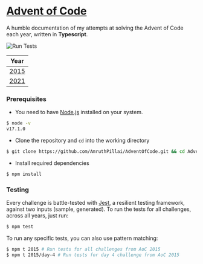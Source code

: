 # [Advent of Code](https://adventofcode.com/)

A humble documentation of my attempts at solving the Advent of Code each year, written in **Typescript**.

![Run Tests](https://github.com/AmruthPillai/AdventOfCode/actions/workflows/run-tests.yml/badge.svg)

| Year                 |
| -------------------- |
| [2015](/events/2015) |
| [2021](/events/2021) |

### Prerequisites

- You need to have [Node.js](https://nodejs.org/en/) installed on your system.
```sh
$ node -v
v17.1.0
```

- Clone the repository and `cd` into the working directory
```sh
$ git clone https://github.com/AmruthPillai/AdventOfCode.git && cd AdventOfCode
```

- Install required dependencies
```sh
$ npm install
```

### Testing

Every challenge is battle-tested with [Jest](https://jestjs.io/), a resilient testing framework, against two inputs (sample, generated). To run the tests for all challenges, across all years, just run:
```sh
$ npm test
```

To run any specific tests, you can also use pattern matching:
```sh
$ npm t 2015 # Run tests for all challenges from AoC 2015
$ npm t 2015/day-4 # Run tests for day 4 challenge from AoC 2015
```
